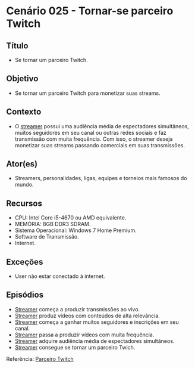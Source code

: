 # Cenário 025 - Tornar-se parceiro Twitch

## Título
* Se tornar um parceiro Twitch.

## Objetivo
* Se tornar um parceiro Twitch para monetizar suas streams.

## Contexto
* O [streamer](https://github.com/gabrielziegler3/Requisitos-2018-1/wiki/L%C3%A9xico-Streamer) possui uma audiência média de espectadores simultâneos, muitos seguidores em seu canal ou outras redes sociais e faz transmissão com muita frequência. Com isso, o streamer deseja monetizar suas streams passando comerciais em suas transmissões. 

## Ator(es)
* Streamers, personalidades, ligas, equipes e torneios mais famosos do mundo.

## Recursos
* CPU: Intel Core i5-4670 ou AMD equivalente.
* MEMÓRIA: 8GB DDR3 SDRAM.
* Sistema Operacional: Windows 7 Home Premium.
* Software de Transmissão.
* Internet.

## Exceções
* User não estar conectado à internet.

## Episódios
* [Streamer](https://github.com/gabrielziegler3/Requisitos-2018-1/wiki/L%C3%A9xico-Streamer) começa a produzir transmissões ao vivo.
* [Streamer](https://github.com/gabrielziegler3/Requisitos-2018-1/wiki/L%C3%A9xico-Streamer) produz vídeos com conteúdos de alta relevância.
* [Streamer](https://github.com/gabrielziegler3/Requisitos-2018-1/wiki/L%C3%A9xico-Streamer) começa a ganhar muitos seguidores e inscrições em seu canal.
* [Streamer](https://github.com/gabrielziegler3/Requisitos-2018-1/wiki/L%C3%A9xico-Streamer) passa a produzir vídeos com muita frequência.
* [Streamer](https://github.com/gabrielziegler3/Requisitos-2018-1/wiki/L%C3%A9xico-Streamer) adquire audiência média de espectadores simultâneos.
* [Streamer](https://github.com/gabrielziegler3/Requisitos-2018-1/wiki/L%C3%A9xico-Streamer) consegue se tornar um parceiro Twich.

Referência: [Parceiro Twitch](https://help.twitch.tv/customer/pt_br/portal/articles/735127-dicas-para-se-inscrever-no-programa-de-parceiros)